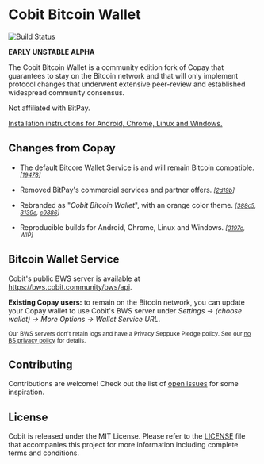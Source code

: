 # Cobit Bitcoin Wallet

[![Build Status](https://secure.travis-ci.org/cobit-wallet/cobit.svg)](https://travis-ci.org/cobit-wallet/cobit)

**EARLY UNSTABLE ALPHA**

The Cobit Bitcoin Wallet is a community edition fork of Copay that guarantees to stay on the Bitcoin network and that will only implement protocol changes that underwent extensive peer-review and established widespread community consensus.

Not affiliated with BitPay.

[Installation instructions for Android, Chrome, Linux and Windows.](https://github.com/cobit-wallet/cobit/wiki/Installation)

## Changes from Copay

- The default Bitcore Wallet Service is and will remain Bitcoin compatible. <small>*[[19478](https://github.com/cobit-wallet/cobit/commit/e45de107b4764ade71bf8d82415b716b2812c1bf)]*</small>

- Removed BitPay's commercial services and partner offers. <small>*[[2d19b](https://github.com/cobit-wallet/cobit/commit/2c2117f835dcf1207d83de16dc2bf878b083c017)]*</small>

- Rebranded as "*Cobit Bitcoin Wallet*", with an orange color theme. <small>*[[388c5](https://github.com/cobit-wallet/cobit/commit/388c5366d9ef9c2419307a2939afa18bf0acd26f), [3139e](https://github.com/cobit-wallet/cobit/commit/3139e5e4b30875d8fa280056f40743c8f72dce5c), [c9886](https://github.com/cobit-wallet/cobit/commit/c98860f572867660cb92c754ee09fea3a25051ef)]*</small>

- Reproducible builds for Android, Chrome, Linux and Windows. <small>*[[3197c](https://github.com/cobit-wallet/cobit/commit/3197cf25a617b1fc872fa8f1a18cbf8237c321ce), WIP]*</small>

## Bitcoin Wallet Service

Cobit's public BWS server is available at https://bws.cobit.community/bws/api.

**Existing Copay users:** to remain on the Bitcoin network, you can update your Copay wallet to use Cobit's BWS server under *Settings -> (choose wallet) -> More Options -> Wallet Service URL*.

<small>Our BWS servers don't retain logs and have a Privacy Seppuke Pledge policy. See our [no BS privacy policy](https://cobit.community/privacy/) for details.</small>

## Contributing

Contributions are welcome! Check out the list of [open issues](https://github.com/cobit-wallet/cobit/issues) for some inspiration.

## License

Cobit is released under the MIT License. Please refer to the [LICENSE](https://github.com/cobit-wallet/cobit/blob/master/LICENSE) file that accompanies this project for more information including complete terms and conditions.

